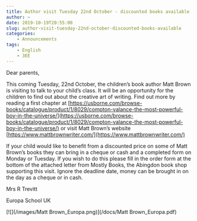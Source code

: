 ```yaml
---
title: Author visit Tuesday 22nd October - discounted books available
author: ~
date: 2019-10-19T20:55:00
slug: author-visit-tuesday-22nd-october-discounted-books-available
categories:
    - Announcements
tags:
    - English
    - 3EE
---
```


Dear parents,

This coming Tuesday, 22nd October, the children’s book author Matt Brown is visiting to talk to your child’s class. It will be an opportunity for the children to find out about the creative art of writing. Find out more by reading a first chapter at [https://usborne.com/browse-books/catalogue/product/1/8029/compton-valance-the-most-powerful-boy-in-the-universe/](https://usborne.com/browse-books/catalogue/product/1/8029/compton-valance-the-most-powerful-boy-in-the-universe/) or visit Matt Brown’s website [https://www.mattbrownwriter.com/](https://www.mattbrownwriter.com/)

If your child would like to benefit from a discounted price on some of Matt Brown’s books they can bring in a cheque or cash and a completed form on Monday or Tuesday. If you wish to do this please fill in the order form at the bottom of the attached letter from Mostly Books, the Abingdon book shop supporting this visit. Ignore the deadline date, money can be brought in on the day as a cheque or in cash. 

Mrs R Trevitt

Europa School UK

[![](/images/Matt Brown_Europa.png)](/docs/Matt Brown_Europa.pdf)